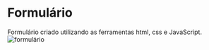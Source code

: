 # Formulário
Formulário criado utilizando as ferramentas html, css e JavaScript.
![formulário](https://user-images.githubusercontent.com/113362575/198156066-caf25ff7-4bc4-4e8e-9236-34f3d68177a2.png)
